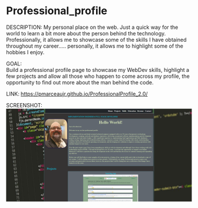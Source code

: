 # Professional_profile

DESCRIPTION: My personal place on the web. Just a quick way for the world to learn a bit more about the person behind the technology. Professionally, it allows me to showcase some of the skills I have obtained throughout my career..... personally, it allows me to highlight some of the hobbies I enjoy.

GOAL:  
Build a professional profile page to showcase my WebDev skills, highlight a few projects and allow all those who happen to come across my profile, the opportunity to find out more about the man behind the code.

LINK: https://pmarceaujr.github.io/ProfessionalProfile_2.0/

SCREENSHOT: ![Screenshot](./images/profileshot.png)
